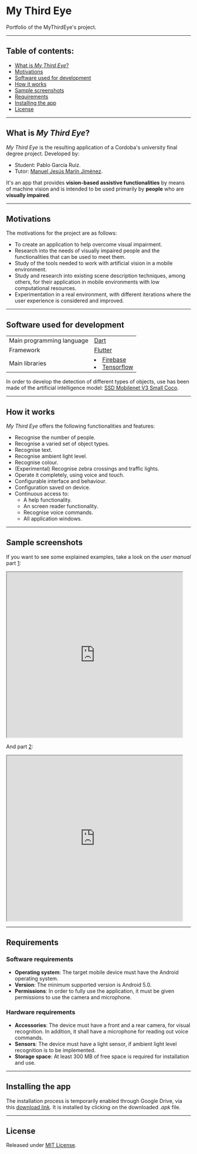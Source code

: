# My Third Eye

Portfolio of the MyThirdEye's project. 

---
## Table of contents:
- [What is _My Third Eye_?](#what-is-my-third-eye)
- [Motivations](#motivations)
- [Software used for development](#software-used-for-development)
- [How it works](#how-it-works)
- [Sample screenshots](#sample-screenshots)
- [Requirements](#requirements)
- [Installing the app](#installing-the-app)
- [License](license)

---
## What is _My Third Eye_?
_My Third Eye_ is the resulting application of a Cordoba's university final degree project. Developed by:
- Student: Pablo García Ruiz.
- Tutor: [Manuel Jesús Marín Jiménez](https://github.com/mjmarin).

It's an app that provides **vision-based assistive functionalities** by means of machine vision and is intended to be used primarily by **people** who are **visually impaired**.

---
## Motivations
The motivations for the project are as follows:
- To create an application to help overcome visual impairment.
- Research into the needs of visually impaired people and the functionalities that can be used to meet them.
- Study of the tools needed to work with artificial vision in a mobile environment.
- Study and research into existing scene description techniques, among others, for their application in mobile environments with low computational resources.
- Experimentation in a real environment, with different iterations where the user experience is considered and improved.


---
## Software used for development
<table>
  <tr>
    <td>Main programming language</td>
    <td><a href="https://dart.dev/" >Dart</a></td>
  </tr>
  <tr>
    <td>Framework</td>
    <td><a href="https://flutter.dev/">Flutter</a></td>
  </tr>
  <tr>
    <td>Main libraries</td>
    <td>
      <li><a href="https://firebase.google.com/">Firebase</a></li>
      <li><a href="https://firebase.google.com/">Tensorflow</a></li>  
    </td>
  </tr>
</table>

In order to develop the detection of different types of objects, use has been made of the artificial intelligence model: [SSD Mobilenet V3 Small Coco](https://github.com/tensorflow/models/blob/master/research/object_detection/g3doc/tf1_detection_zoo.md#mobile-models).

---
## How it works
_My Third Eye_ offers the following functionalities and features:
- Recognise the number of people.
- Recognise a varied set of object types.
- Recognise text.
- Recognise ambient light level.
- Recognise colour.
- (Experimental) Recognise zebra crossings and traffic lights.
- Operate it completely, using voice and touch.
- Configurable interface and behaviour.
- Configuration saved on device.
- Continuous access to:
  - A help functionality.
  - An screen reader functionality.
  - Recognise voice commands.
  - All application windows.


--- 
## Sample screenshots

If you want to see some explained examples, take a look on the _user manual_ part [1](https://github.com/PGR-TFG/MyThirdEye-Page/blob/main/doc/User_manual_pt1.pdf):

<iframe src="https://drive.google.com/file/d/165snBWlPOkAaA_k36XBkoNAjHIfl-Wjw/preview" width="95%" height="450px"></iframe>

And part [2](https://github.com/PGR-TFG/MyThirdEye-Page/blob/main/doc/User_manual_pt2.pdf):

<iframe src="https://drive.google.com/file/d/1AIpedd59Cp1gMzLAXhK66rbddbslqXlU/preview" width="95%" height="450px"></iframe>

---
## Requirements
### Software requirements
- **Operating system**: The target mobile device must have the Android operating system.
- **Version**: The minimum supported version is Android 5.0.
- **Permissions**: In order to fully use the application, it must be given permissions to use the camera and microphone.

### Hardware requirements
- **Accessories**: The device must have a front and a rear camera, for visual recognition. In addition, it shall have a microphone for reading out voice commands.
- **Sensors**: The device must have a light sensor, if ambient light level recognition is to be implemented.
- **Storage space**: At least 300 MB of free space is required for installation and use.

---
## Installing the app
The installation process is temporarily enabled through Google Drive, via this [download link](https://drive.google.com/file/d/1_XSdzsMNajA4UR3JYV6mM7767DymVHcK/view?usp=sharing). It is installed by clicking on the downloaded _.apk_ file.



---
## License
Released under [MIT License](https://en.wikipedia.org/wiki/MIT_License).


